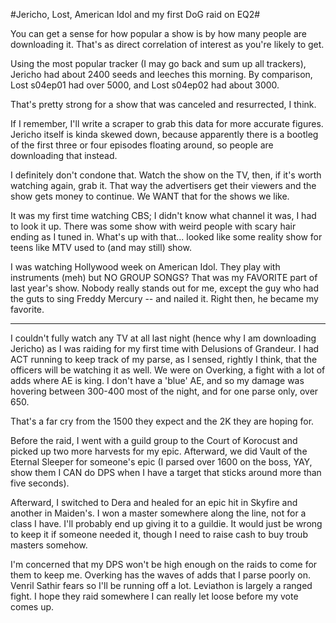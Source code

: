 #Jericho, Lost, American Idol and my first DoG raid on EQ2#

You can get a sense for how popular a show is by how many people are downloading it. That's as direct correlation of interest as you're likely to get.

Using the most popular tracker (I may go back and sum up all trackers), Jericho had about 2400 seeds and leeches this morning. By comparison, Lost s04ep01 had over 5000, and Lost s04ep02 had about 3000.

That's pretty strong for a show that was canceled and resurrected, I think.

If I remember, I'll write a scraper to grab this data for more accurate figures. Jericho itself is kinda skewed down, because apparently there is a bootleg of the first three or four episodes floating around, so people are downloading that instead.

I definitely don't condone that. Watch the show on the TV, then, if it's worth watching again, grab it. That way the advertisers get their viewers and the show gets money to continue. We WANT that for the shows we like.

It was my first time watching CBS; I didn't know what channel it was, I had to look it up. There was some show with weird people with scary hair ending as I tuned in. What's up with that... looked like some reality show for teens like MTV used to (and may still) show. 

I was watching Hollywood week on American Idol. They play with instruments (meh) but NO GROUP SONGS? That was my FAVORITE part of last year's show. Nobody really stands out for me, except the guy who had the guts to sing Freddy Mercury -- and nailed it. Right then, he became my favorite.

---

I couldn't fully watch any TV at all last night (hence why I am downloading Jericho) as I was raiding for my first time with Delusions of Grandeur. I had ACT running to keep track of my parse, as I sensed, rightly I think, that the officers will be watching it as well. We were on Overking, a fight with a lot of adds where AE is king. I don't have a 'blue' AE, and so my damage was hovering between 300-400 most of the night, and for one parse only, over 650.

That's a far cry from the 1500 they expect and the 2K they are hoping for.

Before the raid, I went with a guild group to the Court of Korocust and picked up two more harvests for my epic. Afterward, we did Vault of the Eternal Sleeper for someone's epic (I parsed over 1600 on the boss, YAY, show them I CAN do DPS when I have a target that sticks around more than five seconds).

Afterward, I switched to Dera and healed for an epic hit in Skyfire and another in Maiden's. I won a master somewhere along the line, not for a class I have. I'll probably end up giving it to a guildie. It would just be wrong to keep it if someone needed it, though I need to raise cash to buy troub masters somehow.

I'm concerned that my DPS won't be high enough on the raids to come for them to keep me. Overking has the waves of adds that I parse poorly on. Venril Sathir fears so I'll be running off a lot. Leviathon is largely a ranged fight. I hope they raid somewhere I can really let loose before my vote comes up.

